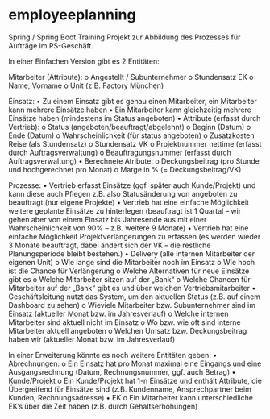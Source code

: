 # employeeplanning
Spring / Spring Boot Training Projekt zur Abbildung des Prozesses für Aufträge im PS-Geschäft.

In einer Einfachen Version gibt es 2 Entitäten:

Mitarbeiter (Attribute):
o	Angestellt / Subunternehmer
o	Stundensatz EK
o	Name, Vorname
o	Unit (z.B. Factory München) 

Einsatz:
•	Zu einem Einsatz gibt es genau einen Mitarbeiter, ein Mitarbeiter kann mehrere Einsätze haben
•	Ein Mitarbeiter kann gleichzeitig mehrere Einsätze haben (mindestens im Status angeboten)
•	Attribute (erfasst durch Vertrieb):
o	Status (angeboten/beauftragt/abgelehnt)
o	Beginn (Datum)
o	Ende (Datum)
o	Wahrscheinlichkeit (für status angeboten)
o	Zusatzkosten Reise (als Stundensatz)
o	Stundensatz VK
o	Projektnummer nettime (erfasst durch Auftragsverwaltung)
o	Beauftragungsnummer (erfasst durch Auftragsverwaltung)
•	Berechnete Atribute:
o	Deckungsbeitrag  (pro Stunde und hochgerechnet pro Monat)
o	Marge in % (= Deckungsbeitrag/VK)

Prozesse:
•	Vertrieb erfasst Einsätze (ggf. später auch Kunde/Projekt) und kann diese auch Pflegen z.B. also Statusänderung von angeboten zu beauftragt (nur eigene Projekte)
•	Vertrieb hat eine einfache Möglichkeit weitere geplante Einsätze zu hinterlegen (beauftragt ist 1 Quartal – wir gehen aber von einem Einsatz bis Jahresende aus mit einer Wahrscheinlichkeit von 90% – z.B. weitere 9 Monate) 
•	Vertrieb hat eine einfache Möglichkeit Projektverlängerungen zu erfassen (es werden wieder 3 Monate beauftragt, dabei ändert sich der VK – die restliche Planungsperiode bleibt bestehen.)
•	Delivery (alle internen Mitarbeiter der eigenen Unit)
o	Wie lange sind die Mitarbeiter noch im Einsatz
o	Wie hoch ist die Chance für Verlängerung
o	Welche Alternativen für neue Einsätze gibt es
o	Welche Mitarbeiter sitzen auf der „Bank“
o	Welche Chancen für Mitarbeiter auf der „Bank“ gibt es und über welchen Vertriebsmitarbeiter
•	Geschäftsleitung nutzt das System, um den aktuellen Status (z.B. auf einem Dashboard zu sehen)
o	Wieviele Mitarbeiter bzw. Subunternehmer sind im Einsatz (aktueller Monat bzw. im Jahresverlauf)
o	Welche internen Mitarbeiter sind aktuell nicht im Einsatz
o	Wo bzw. wie oft sind interne Mitarbeiter aktuell angeboten
o	Welchen Umsatz bzw. Deckungsbeitrag haben wir (aktueller Monat bzw. im Jahresverlauf)

In einer Erweiterung könnte es noch weitere Entitäten geben:
•	Abrechnungen:
o	Ein Einsatz hat pro Monat maximal eine Eingangs und eine Ausgangsrechnung (Datum, Rechnungsnummer, ggf. auch Betrag)
•	Kunde/Projekt
o	Ein Kunde/Projekt hat 1-n Einsätze und enthält Attribute, die Übergreifend für Einsätze sind (z.B. Kundenname, Ansprechpartner beim Kunden, Rechnungsadresse)
•	EK 
o	Ein Mitarbeiter kann unterschiedliche EK’s über die Zeit haben (z.B. durch Gehaltserhöhungen)

